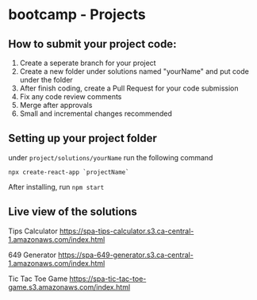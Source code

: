 
# bootcamp - Projects

## How to submit your project code:
1. Create a seperate branch for your project
2. Create a new folder under solutions named "yourName" and put code under the folder
3. After finish coding, create a Pull Request for your code submission
4. Fix any code review comments
5. Merge after approvals
6. Small and incremental changes recommended

## Setting up your project folder
under `project/solutions/yourName` run the following command
```
npx create-react-app `projectName`
```

After installing, run `npm start`

## Live view of the solutions
Tips Calculator
https://spa-tips-calculator.s3.ca-central-1.amazonaws.com/index.html

649 Generator 
https://spa-649-generator.s3.ca-central-1.amazonaws.com/index.html 

Tic Tac Toe Game
https://spa-tic-tac-toe-game.s3.amazonaws.com/index.html
